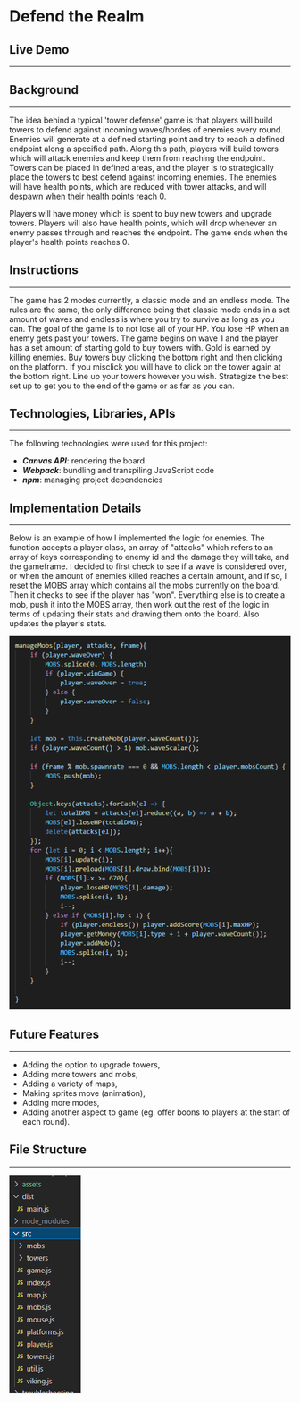 
# Defend the Realm

## Live Demo

--------------------------------------------------------------------------------------------------------------------------

## Background

--------------------------------------------------------------------------------------------------------------------

The idea behind a typical 'tower defense' game is that players will build towers to defend against incoming waves/hordes of enemies every round. Enemies will generate at a defined starting point and try to reach a defined endpoint along a specified path. Along this path, players will build towers which will attack enemies and keep them from reaching the endpoint. Towers can be placed in defined areas, and the player is to strategically place the towers to best defend against incoming enemies. The enemies will have health points, which are reduced with tower attacks, and will despawn when their health points reach 0.

Players will have money which is spent to buy new towers and upgrade towers. Players will also have health points, which will drop whenever an enemy passes through and reaches the endpoint. The game ends when the player's health points reaches 0. 

## Instructions

--------------------------------------------------------------------------------------------------------------------

The game has 2 modes currently, a classic mode and an endless mode.
The rules are the same, the only difference being that classic mode ends in a set amount of waves
and endless is where you try to survive as long as you can.
The goal of the game is to not lose all of your HP.
You lose HP when an enemy gets past your towers.
The game begins on wave 1 and the player has a set amount of starting gold to buy towers with.
Gold is earned by killing enemies. 
Buy towers buy clicking the bottom right and then clicking on the platform.
If you misclick you will have to click on the tower again at the bottom right.
Line up your towers however you wish.
Strategize the best set up to get you to the end of the game or as far as you can.

## Technologies, Libraries, APIs

--------------------------------------------------------------------------------------------------------------------

The following technologies were used for this project:

- ***Canvas API***: rendering the board
- ***Webpack***: bundling and transpiling JavaScript code
- ***npm***: managing project dependencies

## Implementation Details

--------------------------------------------------------------------------------------------------------------------

Below is an example of how I implemented the logic for enemies. The function accepts a player class, an array of "attacks" which refers to an array of keys corresponding to enemy id and the damage they will take, and the gameframe. I decided to first check to see if a wave is considered over, or when the amount of enemies killed reaches a certain amount, and if so, I reset the MOBS array which contains all the mobs currently on the board. Then it checks to see if the player has "won".
Everything else is to create a mob, push it into the MOBS array, then work out the rest of the logic in terms of updating their stats and drawing them onto the board. Also updates the player's stats.

![code](./assets/images/code/codesnippet.png)

## Future Features

--------------------------------------------------------------------------------------------------------------------
- Adding the option to upgrade towers,
- Adding more towers and mobs,
- Adding a variety of maps,
- Making sprites move (animation),
- Adding more modes,
- Adding another aspect to game (eg. offer boons to players at the start of each round).

## File Structure

--------------------------------------------------------------------------------------------------

![code](./assets/images/code/filestructure.png)